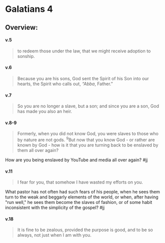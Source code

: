 # Galatians 4

## Overview:


#### v.5
>to redeem those under the law, that we might receive adoption to sonship.

#### v.6
>Because you are his sons, God sent the Spirit of his Son into our hearts, the Spirit who calls out, _“Abba_, Father.”

#### v.7
>So you are no longer a slave, but a son; and since you are a son, God has made you also an heir.

#### v.8-9
>Formerly, when you did not know God, you were slaves to those who by nature are not gods. <sup>9</sup>But now that you know God - or rather are known by God - how is it that you are turning back to be enslaved by them all over again?

How are you being enslaved by YouTube and media all over again? 
#jj 

#### v.11
>I fear for you, that somehow I have wasted my efforts on you.

What pastor has not often had such fears of his people, when he sees them turn to the weak and beggarly elements of the world, or when, after having "run well," he sees them become the slaves of fashion, or of some habit inconsistent with the simplicity of the gospel?
#jj 

#### v.18
>It is fine to be zealous, provided the purpose is good, and to be so always, not just when I am with you.


